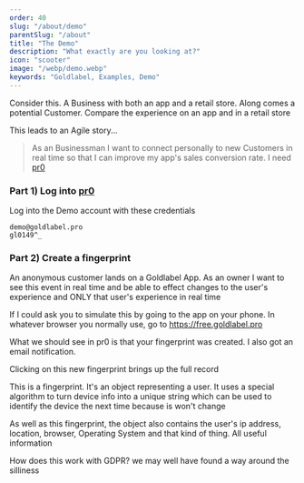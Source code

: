 ```yaml
---
order: 40
slug: "/about/demo"
parentSlug: "/about"
title: "The Demo"
description: "What exactly are you looking at?"
icon: "scooter"
image: "/webp/demo.webp"
keywords: "Goldlabel, Examples, Demo"
---
```


Consider this. A Business with both an app and a retail store. Along comes a potential Customer. Compare the experience on an app and in a retail store

This leads to an Agile story...

> As an Businessman I want to connect personally to new Customers in real time so that I can improve my app's sales conversion rate. I need [pr0](https://goldlabel.pro)

### Part 1) Log into [pr0](https://goldlabel.pro?demo)

Log into the Demo account with these credentials

```
demo@goldlabel.pro
gl0149^_
```

### Part 2) Create a fingerprint

An anonymous customer lands on a Goldlabel App. As an owner I want to see this event in real time and be able to effect changes to the user's experience and ONLY that user's experience in real time

If I could ask you to simulate this by going to the app on your phone. In whatever browser you normally use, go to https://free.goldlabel.pro

What we should see in pr0 is that your fingerprint was created. I also got an email notification. 

Clicking on this new fingerprint brings up the full record

This is a fingerprint. It's an object representing a user. It uses a special algorithm to turn device info into a unique string which can be used to identify the device the next time because is won't change

As well as this fingerprint, the object also contains the user's ip address, location, browser, Operating System and that kind of thing. All useful information

How does this work with GDPR? we may well have found a way around the silliness


